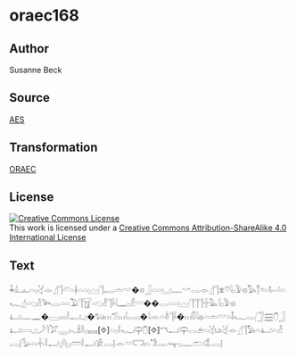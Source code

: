 # oraec168

## Author

Susanne Beck

## Source

[AES](https://github.com/simondschweitzer/aes)

## Transformation

[ORAEC](https://oraec.github.io/)

## License

<a rel="license" href="http://creativecommons.org/licenses/by-sa/4.0/"><img alt="Creative Commons License" style="border-width:0" src="https://i.creativecommons.org/l/by-sa/4.0/88x31.png" /></a><br />This work is licensed under a <a rel="license" href="http://creativecommons.org/licenses/by-sa/4.0/">Creative Commons Attribution-ShareAlike 4.0 International License</a>

## Text

𓇓𓏙𓊵𓏏𓊪𓋔𓁹𓊨𓊹𓃿𓏏𓋀𓏏𓏏𓈉𓊹𓉻𓏛𓎟�𓊖𓃀𓏏𓏏𓈋𓊃𓎡𓂋𓁹𓊨𓊹𓁷𓄣𓇋𓊪𓅱𓊖𓅃𓐩𓏌𓏏𓂡𓏏𓆑𓊨𓏏𓆇𓁐𓅨𓂋𓏏𓏏𓅐𓊹𓉠𓏏𓆇𓁐𓊹𓌢𓇋𓈖𓊪𓁢𓎟��𓂋𓏏𓏏𓈉𓊹𓊹𓊹𓏶𓅓𓇋𓊪𓅱𓊖<br>
𓂞𓊃𓈖�𓈀𓏥𓎛𓂝𓈎�𓃒𓏥𓅿𓏥𓇋𓂋𓊪�𓇋𓁹𓏏𓏈𓊹𓌢�𓏥𓏁𓇋𓐍𓏏𓏛𓎟𓏏𓄤𓆑𓂋𓃂𓈗𓇝𓃀𓂞𓇯𓈎𓌳𓌙𓅯𓇾𓏤𓈅𓏎𓎛𓊪𓈘[⯑]𓏏𓊪𓎛𓆑𓏤𓊡𓇝[⯑]𓎔𓂝𓊡𓂋𓂉𓏏𓋔𓂓𓏤𓋔𓁹𓊨𓊹𓅃𓏏𓂞𓏏𓁐𓐙𓊤𓅭𓏏𓐧𓎛𓂝𓐑𓊪𓏠𓎛𓂝𓀀𓐙𓊤𓁹𓎟𓉐𓏤𓏏𓁋𓋉𓊾𓊪𓊃𓂧𓁘𓐙𓊤<br>
